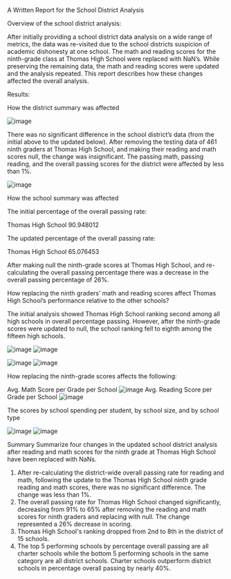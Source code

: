 A Written Report for the School District Analysis 

Overview of the school district analysis:

After initially providing a school district data analysis on a wide range of metrics, the data was re-visited due to the school districts suspicion of academic dishonesty at one school.  The math and reading scores for the ninth-grade class at Thomas High School were replaced with NaN’s. While preserving the remaining data, the math and reading scores were updated and the analysis repeated. This report describes how these changes affected the overall analysis.

Results:

How the district summary was affected

 ![image](https://user-images.githubusercontent.com/100803302/160467130-27894b7b-918b-4fd1-bdbd-bf2fb257e2e7.png)

There was no significant difference in the school district’s data (from the initial above to the updated below).  After removing the testing data of 461 ninth graders at Thomas High School, and making their reading and math scores null, the change was insignificant.  The passing math, passing reading, and the overall passing scores for the district were affected by less than 1%. 

 ![image](https://user-images.githubusercontent.com/100803302/160467203-562c6d6d-bef8-402b-ab69-1ea959209867.png)

How the school summary was affected

The initial percentage of the overall passing rate:

Thomas High School       90.948012

The updated percentage of the overall passing rate:

Thomas High School       65.076453

After making null the ninth-grade scores at Thomas High School, and re-calculating the overall 
passing percentage there was a decrease in the overall passing percentage of 26%.

How replacing the ninth graders’ math and reading scores affect Thomas 
High School’s performance relative to the other schools? 

The initial analysis showed Thomas High School ranking second among all high schools in overall percentage passing.  However, after the ninth-grade scores were updated to null, the school ranking fell to eighth among the fifteen high schools.

![image](https://user-images.githubusercontent.com/100803302/160467391-4b4c2f4a-ec56-4416-b0c0-79cd6c95193e.png)
![image](https://user-images.githubusercontent.com/100803302/160467434-6b4ff3f1-5f0a-4ff7-b6fc-e3b251465d26.png)

![image](https://user-images.githubusercontent.com/100803302/160467493-8375290d-4d95-4158-b601-f4c389c0c0b6.png)
![image](https://user-images.githubusercontent.com/100803302/160467531-da8bc597-4d83-42a6-9c74-5f4cf83633ee.png)

How replacing the ninth-grade scores affects the following:

Avg. Math Score per Grade per School 
![image](https://user-images.githubusercontent.com/100803302/160467587-40ad352d-4e1e-475e-84a2-51b9d2350d46.png)
Avg. Reading Score per Grade per School
![image](https://user-images.githubusercontent.com/100803302/160467656-7f1a50a6-88e7-4c60-924d-9e3eaad36386.png)

The scores by school spending per student, by school size, and by school type
 
![image](https://user-images.githubusercontent.com/100803302/160467710-a48df60b-394b-47f1-9dc9-ddbd06cf86c3.png)
 ![image](https://user-images.githubusercontent.com/100803302/160467743-a078cc34-8324-4801-9f7e-ec0f9217008b.png)

Summary
Summarize four changes in the updated school district analysis after reading and math scores for the ninth grade at Thomas High School have been replaced with NaNs.

1.	After re-calculating the district-wide overall passing rate for reading and math, following the update to the Thomas High School ninth grade reading and math scores, there was no significant difference.  The change was less than 1%.  
2.	The overall passing rate for Thomas High School changed significantly, decreasing from 91% to 65% after removing the reading and math scores for ninth graders and replacing with null.  The change represented a 26% decrease in scoring.
3.	Thomas High School's ranking dropped from 2nd to 8th in the district of 15 schools.
4.	The top 5 performing schools by percentage overall passing are all charter schools while the bottom 5 performing schools in the same category are all district schools. Charter schools outperform district schools in percentage overall passing by nearly 40%.
